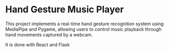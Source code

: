 

# Hand Gesture Music Player

This project implements a real-time hand gesture recognition system using MediaPipe and Pygame, allowing users to control music playback through hand movements captured by a webcam.

It is done with React and Flask

